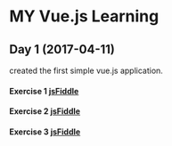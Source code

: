 # MY Vue.js Learning

## Day 1 (2017-04-11)
  created the first simple vue.js application.
#### Exercise 1 [jsFiddle](https://jsfiddle.net/ddrdushy/c9ymzL7s/)
#### Exercise 2 [jsFiddle](https://jsfiddle.net/ddrdushy/d3q3rw92/7/)
#### Exercise 3 [jsFiddle](https://jsfiddle.net/ddrdushy/njnkthuz/)